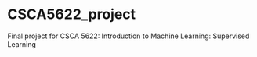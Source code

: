 # CSCA5622_project
Final project for CSCA 5622: Introduction to Machine Learning: Supervised Learning

